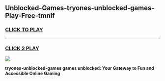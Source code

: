 
## Unblocked-Games-tryones-unblocked-games-Play-Free-tmnlf
<h3>
<a href="https://premium76.site?title=tryones-unblocked-games&ref=21A">CLICK TO PLAY</a></h3>
<hr>

<h3>
<a href="https://premium76.site?title=tryones-unblocked-games&ref=21A">CLICK 2 PLAY</a>
  
</h3>

<a href="https://premium76.site?title=tryones-unblocked-games&ref=21A"><img src="https://clearcache.store/games.png"></a>


**tryones-unblocked-games games unblocked: Your Gateway to Fun and Accessible Online Gaming**
